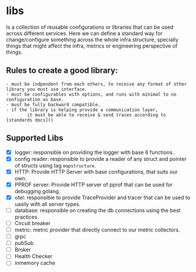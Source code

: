 # libs

Is a collection of reusable configurations or libraries that can be used across different services.
Here we can define a standard way for change/configure something across the whole infra structure, specially things
that might affect the infra, metrics or engineering perspective of things.

## Rules to create a good library:

	- must be indpendent from each others, to receive any format of other library you must use interface.
	- must be configurables with options, and runs with minimal to no configuration as base.
	- must be fully backward compatible.
	- if the library is helping provide a communication layer,
			it must be able to receive & send traces according to [standards docs]()

## Supported Libs

- [x] logger: responsible on providing the logger with base 6 functions.
- [x] config reader: responsible to provide a reader of any struct and pointer of structs using tag `mapstructure`.
- [x] HTTP: Provide HTTP Server with base configurations, that suits our own.
- [x] PPROF server: Provide HTTP server of pprof that can be used for debugging golang.
- [x] otel: responsible to provide TraceProvider and tracer that can be used to uasily with all server types.
- [ ] database: responsible on creating the db connections using the best practices.
- [ ] Circuit breaker
- [ ] metric: metric provider that directly connect to our metric collectors.
- [ ] grpc
- [ ] pubSub
- [ ] Broker
- [ ] Health Checker
- [ ] inmemory cache
